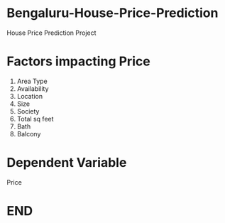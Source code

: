 # Bengaluru-House-Price-Prediction
House Price Prediction Project

# Factors impacting Price
1. Area Type
2. Availability
3. Location
4. Size
5. Society
6. Total sq feet
7. Bath
8. Balcony

# Dependent Variable
Price

# END
